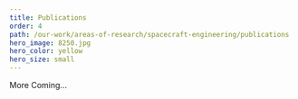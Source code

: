 ```yaml
---
title: Publications
order: 4
path: /our-work/areas-of-research/spacecraft-engineering/publications
hero_image: 8250.jpg
hero_color: yellow
hero_size: small
---
```

More Coming...
